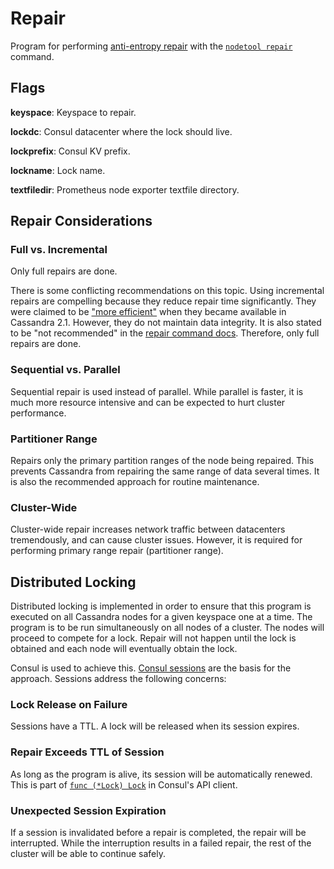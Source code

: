 # Repair

Program for performing [anti-entropy repair](https://docs.datastax.com/en/cassandra/latest/cassandra/operations/opsRepairNodesManualRepair.html) with the [`nodetool repair`](https://docs.datastax.com/en/cassandra/latest/cassandra/tools/toolsRepair.html) command.

## Flags

**keyspace**: Keyspace to repair.

**lockdc**: Consul datacenter where the lock should live.

**lockprefix**: Consul KV prefix.

**lockname**: Lock name.

**textfiledir**: Prometheus node exporter textfile directory.

## Repair Considerations

### Full vs. Incremental

Only full repairs are done.

There is some conflicting recommendations on this topic. Using incremental repairs are compelling because they reduce repair time significantly. They were claimed to be ["more efficient"](https://www.datastax.com/dev/blog/more-efficient-repairs) when they became available in Cassandra 2.1. However, they do not maintain data integrity. It is also stated to be "not recommended" in the [repair command docs](https://docs.datastax.com/en/cassandra/latest/cassandra/tools/toolsRepair.html#toolsRepair__incremental). Therefore, only full repairs are done.

### Sequential vs. Parallel

Sequential repair is used instead of parallel. While parallel is faster, it is much more resource intensive and can be expected to hurt cluster performance.

### Partitioner Range

Repairs only the primary partition ranges of the node being repaired. This prevents Cassandra from repairing the same range of data several times. It is also the recommended approach for routine maintenance.

### Cluster-Wide

Cluster-wide repair increases network traffic between datacenters tremendously, and can cause cluster issues. However, it is required for performing primary range repair (partitioner range).

## Distributed Locking

Distributed locking is implemented in order to ensure that this program is executed on all Cassandra nodes for a given keyspace one at a time. The program is to be run simultaneously on all nodes of a cluster. The nodes will proceed to compete for a lock. Repair will not happen until the lock is obtained and each node will eventually obtain the lock.

Consul is used to achieve this. [Consul sessions](https://www.consul.io/docs/internals/sessions.html) are the basis for the approach. Sessions address the following concerns:

### Lock Release on Failure

Sessions have a TTL. A lock will be released when its session expires.

### Repair Exceeds TTL of Session

As long as the program is alive, its session will be automatically renewed. This is part of [`func (*Lock) Lock`](https://godoc.org/github.com/hashicorp/consul/api#Lock.Lock) in Consul's API client.

### Unexpected Session Expiration

If a session is invalidated before a repair is completed, the repair will be interrupted. While the interruption results in a failed repair, the rest of the cluster will be able to continue safely.
